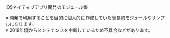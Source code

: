 iOSネイティブアプリ開発のモジュール集

※ 開発で利用することを目的に個人的に作成していた簡易的モジュールやサンプルになります。</br>
※ 2018年頃からメンテナンスを中断しているため不具合などがあります。
